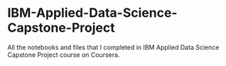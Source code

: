 # IBM-Applied-Data-Science-Capstone-Project
All the notebooks and files that I completed in IBM Applied Data Science Capstone Project course on Coursera.

